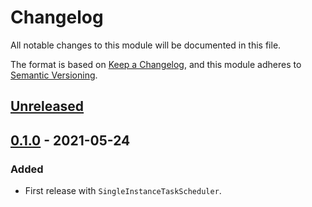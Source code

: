 # Changelog
All notable changes to this module will be documented in this file.

The format is based on [Keep a Changelog](https://keepachangelog.com/en/1.0.0/),
and this module adheres to [Semantic Versioning](https://semver.org/spec/v2.0.0.html).

## [Unreleased]

## [0.1.0] - 2021-05-24
### Added
- First release with `SingleInstanceTaskScheduler`.



[Unreleased]: https://github.com/VeryCrazyDog/task-scheduler-collection/compare/0.1.0...HEAD
[0.1.0]: https://github.com/VeryCrazyDog/task-scheduler-collection/releases/tag/0.1.0
